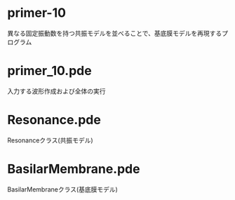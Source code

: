 # primer-10

異なる固定振動数を持つ共振モデルを並べることで、基底膜モデルを再現するプログラム

# primer_10.pde
入力する波形作成および全体の実行

# Resonance.pde
Resonanceクラス(共振モデル)

# BasilarMembrane.pde
BasilarMembraneクラス(基底膜モデル)
